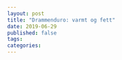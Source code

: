 ```yaml
---
layout: post
title: "Drammenduro: varmt og fett"
date: 2019-06-29
published: false
tags: 
categories: 
---
```

